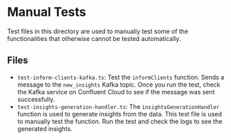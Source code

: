 # Manual Tests

Test files in this directory are used to manually test some of the functionalities that otherwise cannot be tested automatically.

## Files

- `test-inform-clients-kafka.ts`: Test the `informClients` function. Sends a message to the `new_insights` Kafka topic. Once you run the test, check the Kafka service on Confluent Cloud to see if the message was sent successfully.
- `test-insights-generation-handler.ts`: The `insightsGenerationHandler` function is used to generate insights from the data. This test file is used to manually test the function. Run the test and check the logs to see the generated insights.
